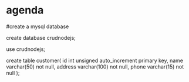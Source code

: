 # agenda

#create a mysql database

create database crudnodejs;

use crudnodejs;

create table customer(
  id int unsigned auto_increment primary key,
  name varchar(50) not null,
  address varchar(100) not null,
  phone varchar(15) not null
);
